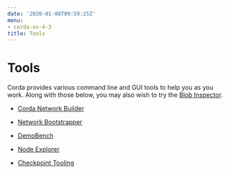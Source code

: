 ```yaml
---
date: '2020-01-08T09:59:25Z'
menu:
- corda-os-4-3
title: Tools
---
```



# Tools

Corda provides various command line and GUI tools to help you as you work. Along with those below, you may also
            wish to try the [Blob Inspector](blob-inspector.md).


* [Corda Network Builder](network-builder.md)

* [Network Bootstrapper](network-bootstrapper.md)

* [DemoBench](demobench.md)

* [Node Explorer](node-explorer.md)

* [Checkpoint Tooling](checkpoint-tooling.md)



